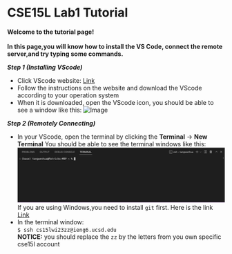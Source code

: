 # CSE15L Lab1 Tutorial
**Welcome to the tutorial page! 
<br>
<br>
In this page,you will know how to install the VS Code, connect the remote server,and try typing some commands.**

***Step 1 (Installing VScode)***
* Click VScode website: [Link](https://code.visualstudio.com/)
* Follow the instructions on the website and download the VScode according to your operation system
* When it is downloaded, open the VScode icon, you should be able to see a window like this:
![Image](https://ucsd-cse15l-w23.github.io/images/vscode.png)

***Step 2 (Remotely Connecting)***
* In your VScode, open the terminal by clicking the **Terminal** → **New Terminal**
You should be able to see the terminal windows like this:
![terminal](https://raw.githubusercontent.com/PatrickTangwen/Markdown/main/images/image.png)<br>
If you are using Windows,you need to install `git` first. Here is the link [Link](https://gitforwindows.org/)<br>
* In the terminal window:<br>
`$ ssh cs15lwi23zz@ieng6.ucsd.edu`<br>
**NOTICE:** you should replace the `zz` by the letters from you own specific cse15l account





